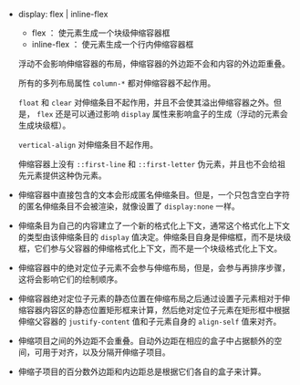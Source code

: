 * display: flex | inline-flex

	- flex ： 使元素生成一个块级伸缩容器框
	- inline-flex ： 使元素生成一个行内伸缩容器框
	
  浮动不会影响伸缩容器的布局，伸缩容器的外边距不会和内容的外边距重叠。

  所有的多列布局属性 `column-*` 都对伸缩容器不起作用。

  `float` 和 `clear` 对伸缩条目不起作用，并且不会使其溢出伸缩容器之外。但是， `flex` 还是可以通过影响 `display` 属性来影响盒子的生成（浮动的元素会生成块级框）。

  `vertical-align` 对伸缩条目不起作用。

  伸缩容器上没有 `::first-line` 和 `::first-letter` 伪元素，并且也不会给祖先元素提供这种伪元素。

* 伸缩容器中直接包含的文本会形成匿名伸缩条目。但是，一个只包含空白字符的匿名伸缩条目不会被渲染，就像设置了 `display:none` 一样。

* 伸缩条目为自己的内容建立了一个新的格式化上下文，通常这个格式化上下文的类型由该伸缩条目的 `display` 值决定。伸缩条目自身是伸缩框，而不是块级框，它们参与父容器的伸缩格式化上下文，而不是一个块级格式化上下文。

* 伸缩容器中的绝对定位子元素不会参与伸缩布局，但是，会参与再排序步骤，这将会影响它们的绘制顺序。

* 伸缩容器绝对定位子元素的静态位置在伸缩布局之后通过设置子元素相对于伸缩容器内容区的静态位置矩形框来计算，然后绝对定位子元素在矩形框中根据伸缩父容器的 `justify-content` 值和子元素自身的 `align-self` 值来对齐。

* 伸缩项目之间的外边距不会重叠。自动外边距在相应的盒子中占据额外的空间，可用于对齐，以及分隔开伸缩子项目。

* 伸缩子项目的百分数外边距和内边距总是根据它们各自的盒子来计算。

 

